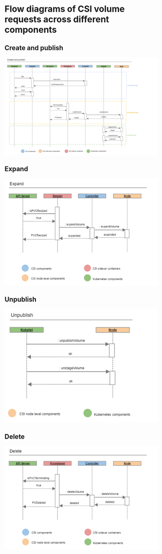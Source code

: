 # Flow diagrams of CSI volume requests across different components
## Create and publish
![Screenshot](images/create_and_publish_volume.png)
## Expand
![Screenshot](images/expand_volume.png)
## Unpublish
![Screenshot](images/unpublish_volume.png)
## Delete
![Screenshot](images/delete_volume.png)

